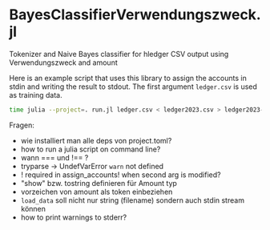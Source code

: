 # BayesClassifierVerwendungszweck.jl

Tokenizer and Naive Bayes classifier for hledger CSV output using
Verwendungszweck and amount

Here is an example script that uses this library to assign the
accounts in stdin and writing the result to stdout.
The first argument `ledger.csv` is used as training data.

```sh
time julia --project=. run.jl ledger.csv < ledger2023.csv > ledger2023-assigned.csv
```

Fragen:

- wie installiert man alle deps von project.toml?
- how to run a julia script on command line?
- wann === und !== ?
- tryparse -> UndefVarError `warn` not defined
- ! required in assign_accounts! when second arg is modified?
- "show" bzw. tostring definieren für Amount typ
- vorzeichen von amount als token einbeziehen
- `load_data` soll nicht nur string (filename) sondern auch stdin stream können
- how to print warnings to stderr?

